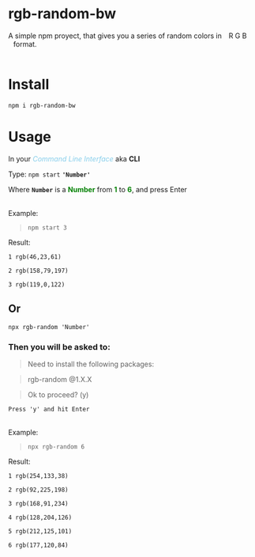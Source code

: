 # rgb-random-bw

A simple npm proyect, that gives you a series of random colors in ⠀R G B ⠀format.
<br><br>

# Install
```
npm i rgb-random-bw
```

# Usage
In your <font color="skyBlue">*Command Line Interface*</font> aka __CLI__

Type:  `npm start` **`'Number'`**


Where **`Number`** is a **<font color="green">Number</font>** from **<font color="green">1</font>** to **<font color="green">6</font>**, and press Enter

<br>
Example:

> `npm start 3`

Result:
```
1 rgb(46,23,61)

2 rgb(158,79,197)

3 rgb(119,0,122)
```

## Or
```
npx rgb-random 'Number'
```
### Then you will be asked to:
> Need to install the following packages:

> rgb-random @1.X.X

> Ok to proceed? (y)

`Press 'y' and hit Enter`

<br>
Example:

> `npx rgb-random 6`

Result:
```
1 rgb(254,133,38)

2 rgb(92,225,198)

3 rgb(168,91,234)

4 rgb(128,204,126)

5 rgb(212,125,101)

6 rgb(177,120,84)
```
<br>